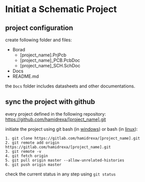 # Initiat a Schematic Project

## project configuration
create following folder and files:
* Borad
  * [project_name].PrjPcb
  * [project_name]_PCB.PcbDoc
  * [project_name]_SCH.SchDoc
* Docs
* README.md 

the `Docs` folder includes datasheets and other documentations.

## sync the project with github
every project defined in the following repository:  
https://github.com/hamidrexa/[project_name].git  

initiate the project using git bash (in [windows](https://desktop.github.com/)) or bash (in [linux](https://www.liquidweb.com/kb/install-git-ubuntu-16-04-lts/)):
```
1. git clone https://gitlab.com/hamidrexa/[project_name].git
2. git remote add origin https://gitlab.com/hamidrexa/[project_name].git
3. git remote -v
4. git fetch origin
5. git pull origin master --allow-unrelated-histories
6. git push origin master
```
check the current status in any step using `git status`






